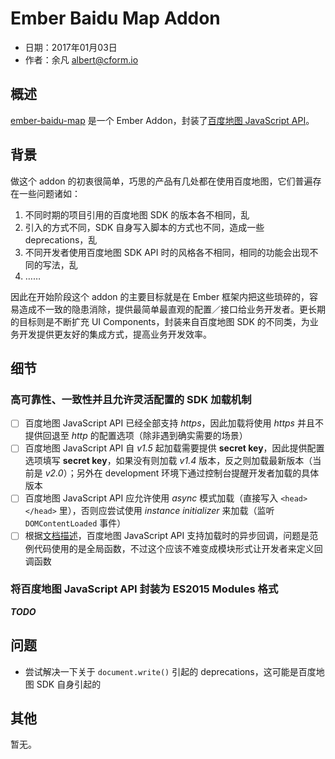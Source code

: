 # Ember Baidu Map Addon

- 日期：2017年01月03日
- 作者：余凡 albert@cform.io

## 概述

[ember-baidu-map](https://github.com/very-geek/ember-baidu-map) 是一个 Ember Addon，封装了[百度地图 JavaScript API](http://lbsyun.baidu.com/index.php?title=jspopular)。

## 背景

做这个 addon 的初衷很简单，巧思的产品有几处都在使用百度地图，它们普遍存在一些问题诸如：

1. 不同时期的项目引用的百度地图 SDK 的版本各不相同，乱
2. 引入的方式不同，SDK 自身写入脚本的方式也不同，造成一些 deprecations，乱
3. 不同开发者使用百度地图 SDK API 时的风格各不相同，相同的功能会出现不同的写法，乱
4. ……

因此在开始阶段这个 addon 的主要目标就是在 Ember 框架内把这些琐碎的，容易造成不一致的隐患消除，提供最简单最直观的配置／接口给业务开发者。更长期的目标则是不断扩充 UI Components，封装来自百度地图 SDK 的不同类，为业务开发提供更友好的集成方式，提高业务开发效率。

## 细节

### 高可靠性、一致性并且允许灵活配置的 SDK 加载机制

- [ ] 百度地图 JavaScript API 已经全部支持 *https*，因此加载将使用 *https* 并且不提供回退至 *http* 的配置选项（除非遇到确实需要的场景）
- [ ] 百度地图 JavaScript API 自 *v1.5* 起加载需要提供 **secret key**，因此提供配置选项填写 **secret key**，如果没有则加载 *v1.4* 版本，反之则加载最新版本（当前是 *v2.0*）；另外在 development 环境下通过控制台提醒开发者加载的具体版本
- [ ] 百度地图 JavaScript API 应允许使用 *async* 模式加载（直接写入 `<head></head>` 里），否则应尝试使用 *instance initializer* 来加载（监听 `DOMContentLoaded` 事件）
- [ ] 根据[文档描述](http://lbsyun.baidu.com/index.php?title=jspopular/guide/introduction#.E5.BC.82.E6.AD.A5.E5.8A.A0.E8.BD.BD)，百度地图 JavaScript API 支持加载时的异步回调，问题是范例代码使用的是全局函数，不过这个应该不难变成模块形式让开发者来定义回调函数

### 将百度地图 JavaScript API 封装为 ES2015 Modules 格式

***TODO***

## 问题

- 尝试解决一下关于 `document.write()` 引起的 deprecations，这可能是百度地图 SDK 自身引起的

## 其他

暂无。